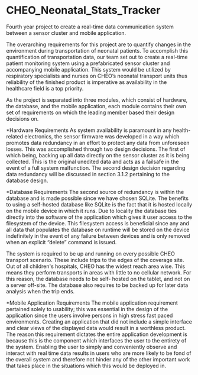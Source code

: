 # CHEO_Neonatal_Stats_Tracker
Fourth year project to create a real-time data communication system between a sensor cluster and mobile application.

The overarching requirements for this project are to quantify changes in the environment during transportation of neonatal 
patients. To accomplish this quantification of transportation data, our team set out to create a real-time patient monitoring 
system using a prefabricated sensor cluster and accompanying mobile application. This system would be utilized by respiratory 
specialists and nurses on CHEO’s neonatal transport units thus reliability of the finished product is imperative as availability 
in the healthcare field is a top priority. 

As the project is separated into three modules, which consist of hardware, the database, and the mobile application, each module 
contains their own set of requirements on which the leading member based their design decisions on. 

*Hardware Requirements
As system availability is paramount in any health-related electronics, the sensor firmware was developed in a way which promotes 
data redundancy in an effort to protect any data from unforeseen losses. This was accomplished through two design decisions. 
The first of which being, backing up all data directly on the sensor cluster as it is being collected. This is the original unedited data 
and acts as a failsafe in the event of a full system malfunction. The second design decision regarding data redundancy will be 
discussed in section 3.1.2 pertaining to the database design. 

*Database Requirements
The second source of redundancy is within the database and is made possible since we have chosen SQLite. The benefits to using a 
self-hosted database like SQLite is the fact that it is hosted locally on the mobile device in which it runs. Due to locality the database 
ties directly into the software of the application which gives it user access to the filesystem of the device. This filesystem access is 
beneficial since any and all data that populates the database on runtime will be stored on the device indefinitely in the event of any 
failure between devices and is only removed when an explicit “delete” command is issued.

The system is required to be up and running on every possible CHEO transport scenario. These include trips to the edges of the coverage 
site. Out of all children's hospitals, CHEO has the widest reach area wise. This means they perform transports in areas with little to no 
cellular network. For this reason, the database needs to be self- hosted on the tablet, and not on a server off-site. The database also 
requires to be backed up for later data analysis when the trip ends. 

*Mobile Application Requirements
The mobile application requirement pertained solely to usability; this was essential in the design of the application since the users involve 
persons in high stress fast paced environments. Creating an application that did not include a simple interface and clear views of the 
displayed data would result in a worthless product. The reason this requirement dictates the entire application development is because 
this is the component which interfaces the user to the entirety of the system. Enabling the user to simply and conveniently observe and 
interact with real time data results in users who are more likely to be fond of the overall system and therefore not hinder any of the other
 important work that takes place in the situations which this would be deployed in. 
